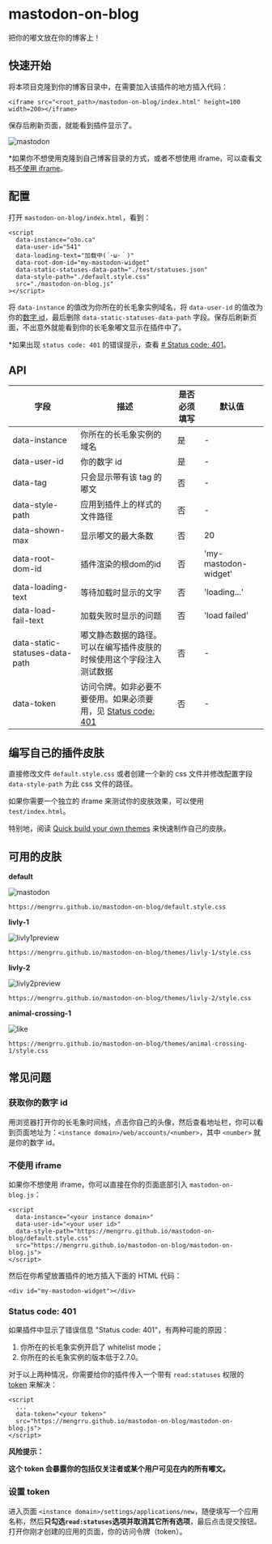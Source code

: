 # mastodon-on-blog

把你的嘟文放在你的博客上！

## 快速开始

将本项目克隆到你的博客目录中，在需要加入该插件的地方插入代码：

```
<iframe src="<root_path>/mastodon-on-blog/index.html" height=100 width=200></iframe>
```

保存后刷新页面，就能看到插件显示了。

![mastodon](https://user-images.githubusercontent.com/80361883/139525296-b21924cb-84b3-40ac-9cef-1f8743a43b56.png)

\*如果你不想使用克隆到自己博客目录的方式，或者不想使用 iframe，可以查看文档[不使用 iframe](#不使用-iframe)。

## 配置

打开 `mastodon-on-blog/index.html`，看到：

```
<script
  data-instance="o3o.ca"
  data-user-id="541"
  data-loading-text="加载中(´·ω·｀)"
  data-root-dom-id="my-mastodon-widget"
  data-static-statuses-data-path="./test/statuses.json"
  data-style-path="./default.style.css"
  src="./mastodon-on-blog.js"
></script>
```

将 `data-instance` 的值改为你所在的长毛象实例域名，将 `data-user-id` 的值改为你的[数字 id](#获取你的数字-id)，最后删除 `data-static-statuses-data-path` 字段。保存后刷新页面，不出意外就能看到你的长毛象嘟文显示在插件中了。

\*如果出现 `status code: 401` 的错误提示，查看 [# Status code: 401](#status-code-401)。

## API

| 字段 | 描述 | 是否必须填写 | 默认值 |
| --- | --- | --- | --- |
| data-instance | 你所在的长毛象实例的域名 | 是 | \- |
| data-user-id | 你的数字 id | 是 | \- |
| data-tag | 只会显示带有该 tag 的嘟文 | 否 | \- |
| data-style-path | 应用到插件上的样式的文件路径 | 否 | \- |
| data-shown-max | 显示嘟文的最大条数 | 否 | 20 |
| data-root-dom-id | 插件渲染的根dom的id | 否 | 'my-mastodon-widget' |
| data-loading-text | 等待加载时显示的文字 | 否 | 'loading...' |
| data-load-fail-text | 加载失败时显示的问题 | 否 | 'load failed' |
| data-static-statuses-data-path | 嘟文静态数据的路径。可以在编写插件皮肤的时候使用这个字段注入测试数据 | 否 | \- |
| data-token | 访问令牌。如非必要不要使用。如果必须要用，见 [Status code: 401](#status-code-401) | 否 | \- |

## 编写自己的插件皮肤

直接修改文件 `default.style.css` 或者创建一个新的 css 文件并修改配置字段 `data-style-path` 为此 css 文件的路径。

如果你需要一个独立的 iframe 来测试你的皮肤效果，可以使用 `test/index.html`。

特别地，阅读 [Quick build your own themes](https://github.com/mengrru/mastodon-on-blog/blob/main/themes/livly-1/README.md) 来快速制作自己的皮肤。

## 可用的皮肤

**default**

![mastodon](https://user-images.githubusercontent.com/80361883/139525296-b21924cb-84b3-40ac-9cef-1f8743a43b56.png)

```
https://mengrru.github.io/mastodon-on-blog/default.style.css
```

**livly-1**

![livly1preview](https://user-images.githubusercontent.com/80361883/139531628-de785ad9-6a42-441a-b93a-e88c9c5af229.PNG)

```
https://mengrru.github.io/mastodon-on-blog/themes/livly-1/style.css
```

**livly-2**

![livly2preview](https://user-images.githubusercontent.com/80361883/139531636-c0077c91-3c17-47be-8141-7c35e5851335.PNG)

```
https://mengrru.github.io/mastodon-on-blog/themes/livly-2/style.css
```

**animal-crossing-1**

![like](https://user-images.githubusercontent.com/80361883/139692121-30bcc691-fa21-48c3-a6bf-418130a49bca.PNG)

```
https://mengrru.github.io/mastodon-on-blog/themes/animal-crossing-1/style.css
```

## 常见问题

### 获取你的数字 id

用浏览器打开你的长毛象时间线，点击你自己的头像，然后查看地址栏，你可以看到页面地址为：`<instance domain>/web/accounts/<number>`，其中 `<number>` 就是你的数字 id。

### 不使用 iframe

如果你不想使用 iframe，你可以直接在你的页面底部引入 `mastodon-on-blog.js`：

```
<script
  data-instance="<your instance domain>"
  data-user-id="<your user id>"
  data-style-path="https://mengrru.github.io/mastodon-on-blog/default.style.css"
  src="https://mengrru.github.io/mastodon-on-blog/mastodon-on-blog.js">
</script>
```

然后在你希望放置插件的地方插入下面的 HTML 代码：

```
<div id="my-mastodon-widget"></div>
```
### Status code: 401

如果插件中显示了错误信息 "Status code: 401"，有两种可能的原因：

1. 你所在的长毛象实例开启了 whitelist mode；
2. 你所在的长毛象实例的版本低于2.7.0。

对于以上两种情况，你需要给你的插件传入一个带有 `read:statuses` 权限的 [token](#设置-token) 来解决：

```
<script
  ...
  data-token="<your token>"
  src="https://mengrru.github.io/mastodon-on-blog/mastodon-on-blog.js">
</script>
```

**风险提示：**

**这个 token 会暴露你的包括仅关注者或某个用户可见在内的所有嘟文。**

### 设置 token

进入页面 `<instance domain>/settings/applications/new`，随便填写一个应用名称，然后**只勾选`read:statuses`选项并取消其它所有选项**，最后点击提交按钮。打开你刚才创建的应用的页面，你的访问令牌（token）。

